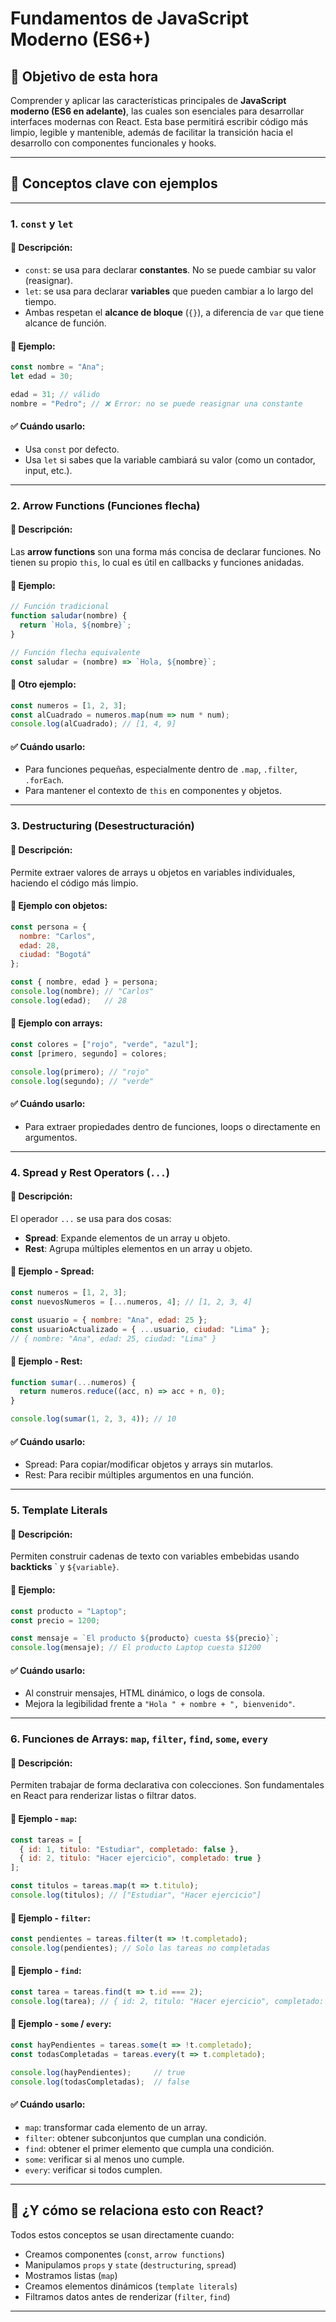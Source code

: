 # Fundamentos de JavaScript Moderno (ES6+)

## 🎯 Objetivo de esta hora

Comprender y aplicar las características principales de **JavaScript moderno (ES6 en adelante)**, las cuales son esenciales para desarrollar interfaces modernas con React. Esta base permitirá escribir código más limpio, legible y mantenible, además de facilitar la transición hacia el desarrollo con componentes funcionales y hooks.

---

## 🧠 Conceptos clave con ejemplos

---

### 1. `const` y `let`

#### 📘 Descripción:
- `const`: se usa para declarar **constantes**. No se puede cambiar su valor (reasignar).
- `let`: se usa para declarar **variables** que pueden cambiar a lo largo del tiempo.
- Ambas respetan el **alcance de bloque** (`{}`), a diferencia de `var` que tiene alcance de función.

#### 🧪 Ejemplo:
```js
const nombre = "Ana";
let edad = 30;

edad = 31; // válido
nombre = "Pedro"; // ❌ Error: no se puede reasignar una constante
```

#### ✅ Cuándo usarlo:
- Usa `const` por defecto.
- Usa `let` si sabes que la variable cambiará su valor (como un contador, input, etc.).

---

### 2. Arrow Functions (Funciones flecha)

#### 📘 Descripción:
Las **arrow functions** son una forma más concisa de declarar funciones. No tienen su propio `this`, lo cual es útil en callbacks y funciones anidadas.

#### 🧪 Ejemplo:
```js
// Función tradicional
function saludar(nombre) {
  return `Hola, ${nombre}`;
}

// Función flecha equivalente
const saludar = (nombre) => `Hola, ${nombre}`;
```

#### 🧩 Otro ejemplo:
```js
const numeros = [1, 2, 3];
const alCuadrado = numeros.map(num => num * num);
console.log(alCuadrado); // [1, 4, 9]
```

#### ✅ Cuándo usarlo:
- Para funciones pequeñas, especialmente dentro de `.map`, `.filter`, `.forEach`.
- Para mantener el contexto de `this` en componentes y objetos.

---

### 3. Destructuring (Desestructuración)

#### 📘 Descripción:
Permite extraer valores de arrays u objetos en variables individuales, haciendo el código más limpio.

#### 🧪 Ejemplo con objetos:
```js
const persona = {
  nombre: "Carlos",
  edad: 28,
  ciudad: "Bogotá"
};

const { nombre, edad } = persona;
console.log(nombre); // "Carlos"
console.log(edad);   // 28
```

#### 🧪 Ejemplo con arrays:
```js
const colores = ["rojo", "verde", "azul"];
const [primero, segundo] = colores;

console.log(primero); // "rojo"
console.log(segundo); // "verde"
```

#### ✅ Cuándo usarlo:

- Para extraer propiedades dentro de funciones, loops o directamente en argumentos.

---

### 4. Spread y Rest Operators (`...`)

#### 📘 Descripción:
El operador `...` se usa para dos cosas:
- **Spread**: Expande elementos de un array u objeto.
- **Rest**: Agrupa múltiples elementos en un array u objeto.

#### 🧪 Ejemplo - Spread:
```js
const numeros = [1, 2, 3];
const nuevosNumeros = [...numeros, 4]; // [1, 2, 3, 4]

const usuario = { nombre: "Ana", edad: 25 };
const usuarioActualizado = { ...usuario, ciudad: "Lima" };
// { nombre: "Ana", edad: 25, ciudad: "Lima" }
```

#### 🧪 Ejemplo - Rest:
```js
function sumar(...numeros) {
  return numeros.reduce((acc, n) => acc + n, 0);
}

console.log(sumar(1, 2, 3, 4)); // 10
```

#### ✅ Cuándo usarlo:
- Spread: Para copiar/modificar objetos y arrays sin mutarlos.
- Rest: Para recibir múltiples argumentos en una función.

---

### 5. Template Literals

#### 📘 Descripción:

Permiten construir cadenas de texto con variables embebidas usando **backticks** \` y `${variable}`.

#### 🧪 Ejemplo:
```js
const producto = "Laptop";
const precio = 1200;

const mensaje = `El producto ${producto} cuesta $${precio}`;
console.log(mensaje); // El producto Laptop cuesta $1200
```

#### ✅ Cuándo usarlo:

- Al construir mensajes, HTML dinámico, o logs de consola.
- Mejora la legibilidad frente a `"Hola " + nombre + ", bienvenido"`.

---

### 6. Funciones de Arrays: `map`, `filter`, `find`, `some`, `every`

#### 📘 Descripción:

Permiten trabajar de forma declarativa con colecciones. Son fundamentales en React para renderizar listas o filtrar datos.

#### 🧪 Ejemplo - `map`:
```js
const tareas = [
  { id: 1, titulo: "Estudiar", completado: false },
  { id: 2, titulo: "Hacer ejercicio", completado: true }
];

const titulos = tareas.map(t => t.titulo);
console.log(titulos); // ["Estudiar", "Hacer ejercicio"]
```

#### 🧪 Ejemplo - `filter`:
```js
const pendientes = tareas.filter(t => !t.completado);
console.log(pendientes); // Solo las tareas no completadas
```

#### 🧪 Ejemplo - `find`:
```js
const tarea = tareas.find(t => t.id === 2);
console.log(tarea); // { id: 2, titulo: "Hacer ejercicio", completado: true }
```

#### 🧪 Ejemplo - `some` / `every`:
```js
const hayPendientes = tareas.some(t => !t.completado);
const todasCompletadas = tareas.every(t => t.completado);

console.log(hayPendientes);     // true
console.log(todasCompletadas);  // false
```

#### ✅ Cuándo usarlo:

- `map`: transformar cada elemento de un array.
- `filter`: obtener subconjuntos que cumplan una condición.
- `find`: obtener el primer elemento que cumpla una condición.
- `some`: verificar si al menos uno cumple.
- `every`: verificar si todos cumplen.

---

## 🧩 ¿Y cómo se relaciona esto con React?

Todos estos conceptos se usan directamente cuando:

- Creamos componentes (`const`, `arrow functions`)
- Manipulamos `props` y `state` (`destructuring`, `spread`)
- Mostramos listas (`map`)
- Creamos elementos dinámicos (`template literals`)
- Filtramos datos antes de renderizar (`filter`, `find`)

---
